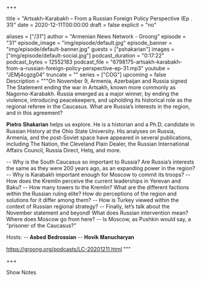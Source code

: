 
+++

title = "Artsakh-Karabakh – From a Russian Foreign Policy Perspective (Ep . 31)"
date = 2020-12-11T00:00:00
draft = false
explicit = "no"

aliases = ["/31"]
author = "Armenian News Network - Groong"
episode = "31"
episode_image = "img/episode/default.jpg"
episode_banner = "img/episode/default-banner.jpg"
guests = ["pshakarian"]
images = ["img/episode/default-social.jpg"]
podcast_duration = "0:17:22"
podcast_bytes = 12552183
podcast_file = "6798175-artsakh-karabakh-from-a-russian-foreign-policy-perspective-ep-31.mp3"
youtube = "JEMj4cgzg04"
truncate = ""
series = ["COG"]
upcoming = false
Description = """On November 9, Armenia, Azerbaijan and Russia signed The Statement ending the war in Artsakh, known more commonly as Nagorno-Karabakh. Russia emerged as a major winner, by ending the violence, introducing peacekeepers, and upholding its historical role as the regional referee in the Caucasus. What are Russia’s interests in the region, and in this agreement?

𝐏𝐢𝐞𝐭𝐫𝐨 𝐒𝐡𝐚𝐤𝐚𝐫𝐢𝐚𝐧 helps us explore. He is a historian and a Ph.D. candidate in Russian History at the Ohio State University. His analyses on Russia, Armenia, and the post-Soviet space have appeared in several publications, including The Nation, the Cleveland Plain Dealer, the Russian International Affairs Council, Russia Direct, Hetq, and more.


-- Why is the South Caucasus so important to Russia? Are Russia’s interests the same as they were 200 years ago, as an expanding power in the region?
-- Why is Karabakh important enough for Moscow to commit its troops?
-- How does the Kremlin perceive the current leaderships in Yerevan and Baku?
-- How many towers to the Kremlin? What are the different factions within the Russian ruling elite? How do perceptions of the region and solutions for it differ among them?
-- How is Turkey viewed within the context of Russian regional strategy?
-- Finally, let’s talk about the November statement and beyond! What does Russian intervention mean? Where does Moscow go from here?
-- Is Moscow, as Pushkin would say, a “prisoner of the Caucasus?” 

Hosts:
-- 𝐀𝐬𝐛𝐞𝐝 𝐁𝐞𝐝𝐫𝐨𝐬𝐬𝐢𝐚𝐧
-- 𝐇𝐨𝐯𝐢𝐤 𝐌𝐚𝐧𝐮𝐜𝐡𝐚𝐫𝐲𝐚𝐧

https://groong.org/podcasts/LC-20201211.html
"""

+++

Show Notes

